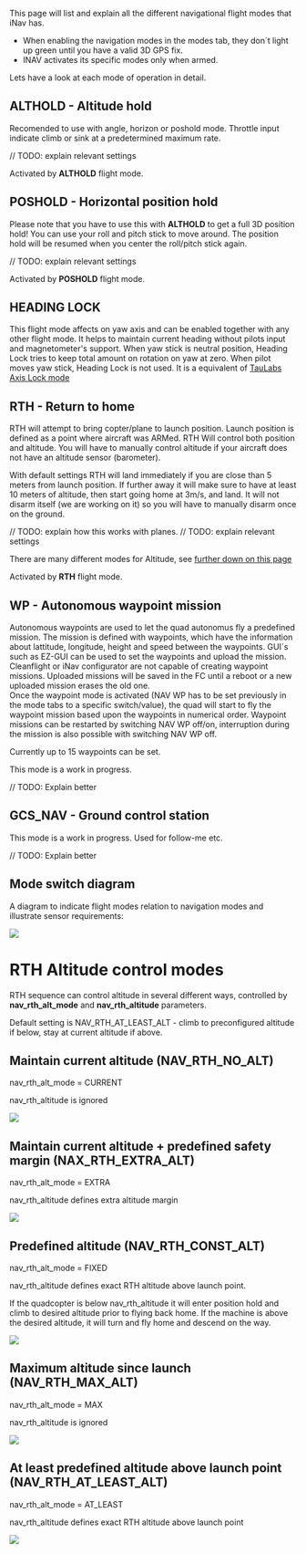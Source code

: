 This page will list and explain all the different navigational flight modes that iNav has.

- When enabling the navigation modes in the modes tab, they don´t light up green until you have a valid 3D GPS fix.    
- INAV activates its specific modes only when armed.  

Lets have a look at each mode of operation in detail.

## ALTHOLD - Altitude hold
Recomended to use with angle, horizon or poshold mode.
Throttle input indicate climb or sink at a predetermined maximum rate.

// TODO: explain relevant settings

Activated by **ALTHOLD** flight mode.

## POSHOLD - Horizontal position hold
Please note that you have to use this with **ALTHOLD** to get a full 3D position hold!
You can use your roll and pitch stick to move around. The position hold will be resumed when you center the roll/pitch stick again.

// TODO: explain relevant settings

Activated by **POSHOLD** flight mode.

## HEADING LOCK
This flight mode affects on yaw axis and can be enabled together with any other flight mode. 
It helps to maintain current heading without pilots input and  magnetometer's support. When yaw stick is neutral position, Heading Lock tries to keep total amount on rotation on yaw at zero. When pilot moves yaw stick, Heading Lock is not used.
It is a equivalent of [TauLabs Axis Lock mode](https://github.com/TauLabs/TauLabs/wiki/Flightmode-Settings#axislock)

## RTH - Return to home
RTH will attempt to bring copter/plane to launch position. Launch position is defined as a point where aircraft was ARMed. RTH Will control both position and altitude. You will have to manually control altitude if your aircraft does not have an altitude sensor (barometer).

With default settings RTH will land immediately if you are close than 5 meters from launch position. If further away it will make sure to have at least 10 meters of altitude, then start going home at 3m/s, and land. It will not disarm itself (we are working on it) so you will have to manually disarm once on the ground.

// TODO: explain how this works with planes.
// TODO: explain relevant settings

There are many different modes for Altitude, see [further down on this page](https://github.com/iNavFlight/inav/wiki/7.-Navigation-modes#rth-altitude-control-modes)

Activated by **RTH** flight mode.


## WP - Autonomous waypoint mission
Autonomous waypoints are used to let the quad autonomus fly a predefined mission. The mission is defined with waypoints, which have the information about lattitude, longitude, height and speed between the waypoints. GUI´s such as EZ-GUI can be used to set the waypoints and upload the mission. Cleanflight or iNav configurator are not capable of creating waypoint missions. Uploaded missions will be saved in the FC until a reboot or a new uploaded mission erases the old one.    
Once the waypoint mode is activated (NAV WP has to be set previously in the mode tabs to a specific switch/value), the quad will start to fly the waypoint mission based upon the waypoints in numerical order. Waypoint missions can be restarted by switching NAV WP off/on, interruption during the mission is also possible with switching NAV WP off. 

Currently up to 15 waypoints can be set.

This mode is a work in progress.

// TODO: Explain better

## GCS_NAV - Ground control station
This mode is a work in progress. Used for follow-me etc.

// TODO: Explain better
 
## Mode switch diagram

A diagram to indicate flight modes relation to navigation modes and illustrate sensor requirements:

![](images/nav_modes_diagram.jpg)

# RTH Altitude control modes

RTH sequence can control altitude in several different ways, controlled by **nav_rth_alt_mode** and **nav_rth_altitude** parameters.

Default setting is NAV_RTH_AT_LEAST_ALT - climb to preconfigured altitude if below, stay at current altitude if above.

## Maintain current altitude (NAV_RTH_NO_ALT)
nav_rth_alt_mode = CURRENT

nav_rth_altitude is ignored

![](images/NAV_RTH_NO_ALT.jpg)

## Maintain current altitude + predefined safety margin (NAX_RTH_EXTRA_ALT)
nav_rth_alt_mode = EXTRA

nav_rth_altitude defines extra altitude margin

![](images/NAX_RTH_EXTRA_ALT.jpg)

## Predefined altitude (NAV_RTH_CONST_ALT)
nav_rth_alt_mode = FIXED

nav_rth_altitude defines exact RTH altitude above launch point.

If the quadcopter is below nav_rth_altitude it will enter position hold and climb to desired altitude prior to flying back home. If the machine is above the desired altitude, it will turn and fly home and descend on the way.

![](images/NAV_RTH_CONST_ALT.jpg)

## Maximum altitude since launch (NAV_RTH_MAX_ALT)
nav_rth_alt_mode = MAX

nav_rth_altitude is ignored

![](images/NAV_RTH_MAX_ALT.jpg)

## At least predefined altitude above launch point (NAV_RTH_AT_LEAST_ALT)
nav_rth_alt_mode = AT_LEAST

nav_rth_altitude defines exact RTH altitude above launch point

![](images/NAV_RTH_AT_LEAST_ALT.jpg)